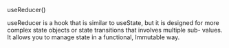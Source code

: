 useReducer()

useReducer is a hook that is similar to useState,
but it is designed for more complex state objects
or state transitions that involves multiple sub-
values. It allows you to manage state in a
functional, Immutable way.
